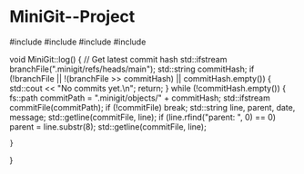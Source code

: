 # MiniGit--Project
#include <iostream>
#include <filesystem>
#include <fstream>
#include <sstream>


void MiniGit::log() {
    // Get latest commit hash
    std::ifstream branchFile(".minigit/refs/heads/main");
    std::string commitHash;
    if (!branchFile || !(branchFile >> commitHash) || commitHash.empty()) {
        std::cout << "No commits yet.\n";
        return;
    }
    while (!commitHash.empty()) {
        fs::path commitPath = ".minigit/objects/" + commitHash;
        std::ifstream commitFile(commitPath);
        if (!commitFile) break;
        std::string line, parent, date, message;
        std::getline(commitFile, line);
        if (line.rfind("parent: ", 0) == 0) parent = line.substr(8);
        std::getline(commitFile, line);
       
    }
}
